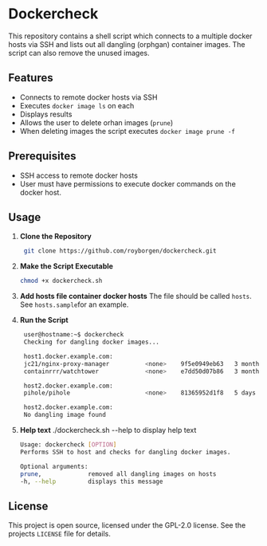 # Dockercheck 
This repository contains a shell script which connects to a multiple docker hosts via SSH and lists out all dangling (orphgan) container images. The script can also remove the unused images.

## Features
- Connects to remote docker hosts via SSH
- Executes `docker image ls` on each
- Displays results 
- Allows the user to delete orhan images (`prune`)
- When deleting images the script executes `docker image prune -f`

## Prerequisites

- SSH access to remote docker hosts
- User must have permissions to execute docker commands on the docker host. 

## Usage

1. **Clone the Repository**
   ```bash
    git clone https://github.com/royborgen/dockercheck.git
   ```

2. **Make the Script Executable**
   ```bash
   chmod +x dockercheck.sh
   ```
   
3. **Add hosts file container docker hosts**
The file should be called `hosts`. 
See `hosts.sample`for an example. 

3. **Run the Script**
   ```bash
    user@hostname:~$ dockercheck
    Checking for dangling docker images...

    host1.docker.example.com:
    jc21/nginx-proxy-manager          <none>    9f5e0949eb63   3 months ago    1.09GB
    containrrr/watchtower		      <none>    e7dd50d07b86   3 months ago    14.7MB

    host2.docker.example.com:
    pihole/pihole                     <none>    81365952d1f8   5 days ago      92.7MB

    host2.docker.example.com:
    No dangling image found
   ```
4. **Help text**
./dockercheck.sh --help to display help text
   ```bash
   Usage: dockercheck [OPTION]
   Performs SSH to host and checks for dangling docker images.

   Optional arguments:
   prune,             removed all dangling images on hosts
   -h, --help         displays this message

   ```


## License

This project is open source, licensed under the GPL-2.0 license. See the projects `LICENSE` file for details.
